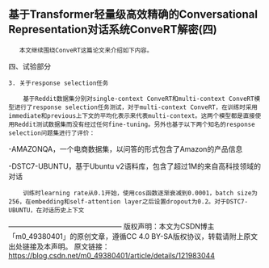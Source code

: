 ## 基于Transformer轻量级高效精确的Conversational Representation对话系统ConveRT解密(四)


       本文继续围绕ConveRT这篇论文来介绍如下内容。

四、试验部分

    3. 关于response selection任务

        基于Reddit数据集分别对single-context ConveRT和multi-context ConveRT模型进行了response selection任务测试，对于multi-context ConveRT，在训练时采用immediate和previous上下文的平均化表示来代表multi-context。这两个模型都是直接使用Reddit测试数据集而没有经过任何fine-tuning。另外也基于以下两个知名的response selection问题集进行了评价：

-AMAZONQA，一个电商数据集，以问答的形式包含了Amazon的产品信息

-DSTC7-UBUNTU，基于Ubuntu v2语料库，包含了超过1M的来自高科技领域的对话

        训练时learning rate从0.1开始，使用cos函数逐渐衰减到0.0001，batch size为256，在embedding和self-attention layer之后设置dropout为0.2。对于DSTC7-UBUNTU，在对话历史上下文

————————————————
版权声明：本文为CSDN博主「m0_49380401」的原创文章，遵循CC 4.0 BY-SA版权协议，转载请附上原文出处链接及本声明。
原文链接：https://blog.csdn.net/m0_49380401/article/details/121983044
